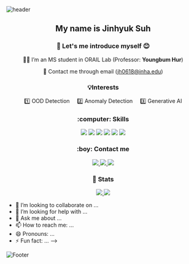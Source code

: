 
![header](https://capsule-render.vercel.app/api?type=waving&color=auto&height=200&section=header&text=Hello👋)


<h2 align="center">My name is <strong>Jinhyuk Suh</strong></h2>
<h3 align="center">🙌 Let's me introduce myself 😊</h3>


<p align="center">
  👨‍🎓 I’m an MS student in ORAIL Lab (Professor: <strong>Youngbum Hur</strong>)
</p>

<p align="center">
  📧 Contact me through email (<a href="mailto:jh0618@inha.edu">jh0618@inha.edu</a>)
</p>

 <h3 align="center">💡Interests</h3>
 
<p align="center">
  1️⃣ OOD Detection &nbsp;&nbsp;&nbsp; 2️⃣ Anomaly Detection &nbsp;&nbsp;&nbsp; 3️⃣ Generative AI
</p>


 <h3 align="center"> :computer: Skills</h3>

<p align="center">
  <!-- Language -->
  <img src="https://img.shields.io/badge/Python-3776AB?style=for-the-badge&logo=python&logoColor=white"/>
  <img src="https://img.shields.io/badge/R-276DC3?style=for-the-badge&logo=r&logoColor=white"/>
  
  <!-- Framework / Library -->
  <img src="https://img.shields.io/badge/PyTorch-EE4C2C?style=for-the-badge&logo=pytorch&logoColor=white"/>
  
  <!-- Database -->
  <img src="https://img.shields.io/badge/MySQL-4479A1?style=for-the-badge&logo=mysql&logoColor=white"/>
  
  <!-- Tool -->
  <img src="https://img.shields.io/badge/SPICE-8A2BE2?style=for-the-badge&logo=circuitverse&logoColor=white"/>
  <img src="https://img.shields.io/badge/MATLAB-0076A8?style=for-the-badge&logo=matlab&logoColor=white"/>
</p>



 <h3 align="center"> :boy: Contact me</h3>

<p align="center">
  <!-- Instagram -->
  <a href="https://www.instagram.com/jin_hyuk_0618">
    <img src="https://img.shields.io/badge/Instagram-E4405F?style=for-the-badge&logo=instagram&logoColor=white"/>
  </a>

  <!-- KakaoTalk -->
  <a href="#">
    <img src="https://img.shields.io/badge/KakaoTalk-jhsuh0618-FFCD00?style=for-the-badge&logo=kakaotalk&logoColor=black"/>
  </a>

  <!-- Naver Blog -->
  <a href="https://blog.naver.com/zjhsuhz">
    <img src="https://img.shields.io/badge/Naver_Blog-03C75A?style=for-the-badge&logo=naver&logoColor=white"/>
  </a>
</p>




 <h3 align="center">🏅 Stats</h3>
 
<p align="center">
  <a href="https://solved.ac/zerotiger">
    <img src="http://mazassumnida.wtf/api/v2/generate_badge?boj=zerotiger" />
  </a>
  <img src="http://mazandi.herokuapp.com/api?handle=zerotiger&theme=warm" />
</p>

- 👯 I’m looking to collaborate on ...
- 🤔 I’m looking for help with ...
- 💬 Ask me about ...
- 📫 How to reach me: ...
- 😄 Pronouns: ...
- ⚡ Fun fact: ...
-->



![Footer](https://capsule-render.vercel.app/api?type=waving&height=200&section=footer)
